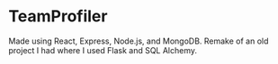 # TeamProfiler

Made using React, Express, Node.js, and MongoDB. Remake of an old project I had where I used Flask and SQL Alchemy.
